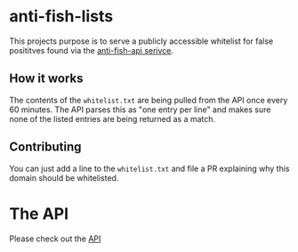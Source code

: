 # anti-fish-lists

This projects purpose is to serve a publicly accessible whitelist for false posititves found via the [anti-fish-api serivce](https://anti-fish.bitflow.dev/).

## How it works
The contents of the `whitelist.txt` are being pulled from the API once every 60 minutes. The API parses this as "one entry per line" and makes sure none of
the listed entries are being returned as a match.

## Contributing
You can just add a line to the `whitelist.txt` and file a PR explaining why this domain should be whitelisted.

# The API
Please check out the [API](https://anti-fish.bitflow.dev/)
